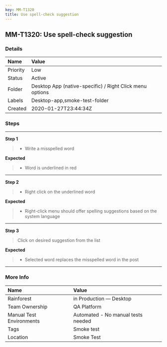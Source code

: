 ```yaml
---
key: MM-T1320
title: Use spell-check suggestion
---
```


## MM-T1320: Use spell-check suggestion

### Details

| Name     | Value                                                    |
| :------- | :------------------------------------------------------- |
| Priority | Low                                                      |
| Status   | Active                                                   |
| Folder   | Desktop App (native-specific) / Right Click menu options |
| Labels   | Desktop-app,smoke-test-folder                            |
| Created  | 2020-01-27T23:44:34Z                                     |

### Steps

<hr/>

**Step 1**

> <article><ul><li>Write a misspelled word&nbsp;</li></ul></article>

**Expected**

> <article><ul><li>Word is underlined in red</li></ul></article>

<hr/>

**Step 2**

> <article><ul><li>Right click on the underlined word&nbsp;</li></ul></article>

**Expected**

> <article><ul><li>Right-click menu should offer spelling suggestions based on the system language</li></ul></article>

<hr/>

**Step 3**

> <article>Click on desired suggestion from the list&nbsp;</article>

**Expected**

> <article><ul><li>Selected word replaces the misspelled word in the post</li></ul></article>

<hr/>

### More Info

| Name                     | Value                              |
| :----------------------- | :--------------------------------- |
| Rainforest               | in Production — Desktop            |
| Team Ownership           | QA Platform                        |
| Manual Test Environments | Automated - No manual tests needed |
| Tags                     | Smoke test                         |
| Location                 | Smoke Test                         |
